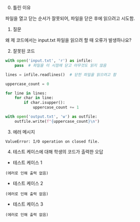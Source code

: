 0. 틀린 이유

파일을 열고 닫는 순서가 잘못되어, 파일을 닫은 후에 읽으려고 시도함.

1. 질문

왜 제 코드에서는 input.txt 파일을 읽으려 할 때 오류가 발생하나요?

2. 잘못된 코드

```python
with open('input.txt', 'r') as infile:
    pass  # 파일을 이 시점에 닫고 아무것도 읽지 않음

lines = infile.readlines()  # 닫힌 파일을 읽으려고 함

uppercase_count = 0

for line in lines:
    for char in line:
        if char.isupper():
            uppercase_count += 1

with open('output.txt', 'w') as outfile:
    outfile.write(f"{uppercase_count}\n")
```

3. 에러 메시지

```
ValueError: I/O operation on closed file.
```

4. 테스트 케이스에 대해 학생의 코드가 출력한 오답

- 테스트 케이스 1

```
(에러로 인해 출력 없음)
```

- 테스트 케이스 2

```
(에러로 인해 출력 없음)
```

- 테스트 케이스 3

```
(에러로 인해 출력 없음)
```